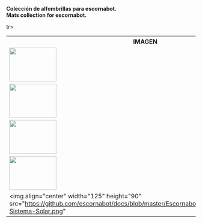<b> Colección de alfombrillas para escornabot.</b> <br/>
<b> Mats collection for escornabot.</b> 
<br/>
<table> 
   <tr>
    <th>IMAGEN</th>
    <th>NOMBRE</th>
    <th>TEMA</th>
    <th>EDAD</th>
    <th>LENGUA</th>
    <th>AUTOR/A</th>
    <th>LICENCIA</th>
    <th>ENLACE</th>
  </tr>
   
  <tr>
    <td><img align="center" width="125" height="90" src="https://github.com/escornabot/docs/blob/master/Escornabot_Mats/Numeracion_P1/mates1%C2%BA.jpg" </td>
    <td>Numeración 1-20</td>
    <td>Matemáticas <br/> Numeración</td>
    <td>1º Primaria</td>
    <td>Castellano</td>
    <td>@lobo_tic</td>
    <td>CC BY-SA</td>
    <td><a href="https://github.com/lobotic/escornabot-resources/tree/master/Alfombrillas/Numeracion_P1">Enlace</a></td>
  </tr>
  
   <tr>
    <td><img align="center" width="125" height="90" src="https://github.com/escornabot/docs/blob/master/Escornabot_Mats/ClasificacionTriangulos/ClasificacionTriangulos.jpg" </td>
    <td>Clasificación <br\>de triángulos</td>
    <td>Matemáticas <br/> Geometría</td>
    <td>4º Primaria</td>
    <td>Castellano</td>
    <td>@lobo_tic</td>
    <td>CC BY-SA</td>
    <td><a href="https://github.com/escornabot/docs/tree/master/Escornabot_Mats/ClasificacionTriangulos">Enlace</a></td>
  </tr>
  
  <tr>
    <td><img align="center" width="125" height="90" src="https://github.com/escornabot/docs/blob/master/Escornabot_Mats/CuentaCuentos/cuentacuentos1.jpg" </td>
    <td>CuentaCuentos</td>
    <td>Lenguaje <br/> Oral</td>
    <td>1 a 120</td>
    <td>Castellano</td>
    <td>@lobo_tic</td>
    <td>CC BY-SA</td>
    <td><a href="https://github.com/escornabot/docs/tree/master/Escornabot_Mats/CuentaCuentos">Enlace</a></td>
  </tr>
  
   <tr>
    <td><img align="center" width="125" height="90" src="https://github.com/escornabot/docs/blob/master/Escornabot_Mats/exploradores/Exploradores.jpg" </td>
    <td>Escornabots<br/>Exploradores</td>
    <td>Sociales-EF<br/> Brújula</td>
    <td>>7 años</td>
    <td>Castellano</td>
    <td>@lobo_tic</td>
    <td>CC BY-SA</td>
    <td><a href="https://github.com/escornabot/docs/tree/master/Escornabot_Mats/exploradores">Enlace</a></td>
  </tr>
  
  tr>
    <td><img align="center" width="125" height="90" src="https://github.com/escornabot/docs/blob/master/Escornabot_Mats/SistemaSolar/Tablero-Sistema-Solar.png" </td>
    <td>Sistema<br/>Solar</td>
    <td>Naturales<br/> Sistema Solar</td>
    <td>---</td>
    <td>Castellano</td>
    <td>@anlobarri</td>
    <td>pendiente</td>
    <td><a href="https://github.com/escornabot/docs/tree/master/Escornabot_Mats/SistemaSolar">Enlace</a></td>
  </tr>
  
  </table>
